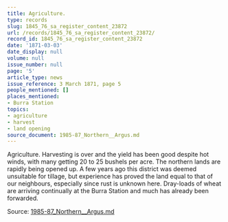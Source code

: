 ```yaml
---
title: Agriculture.
type: records
slug: 1845_76_sa_register_content_23872
url: /records/1845_76_sa_register_content_23872/
record_id: 1845_76_sa_register_content_23872
date: '1871-03-03'
date_display: null
volume: null
issue_number: null
page: '5'
article_type: news
issue_reference: 3 March 1871, page 5
people_mentioned: []
places_mentioned:
- Burra Station
topics:
- agriculture
- harvest
- land opening
source_document: 1985-87_Northern__Argus.md
---
```


Agriculture.  Harvesting is over and the yield has been good despite hot winds, with many getting 20 to 25 bushels per acre.  The northern lands are rapidly being opened up.  A few years ago this district was deemed unsuitable for tillage, but experience has proved the land equal to that of our neighbours, especially since rust is unknown here.  Dray-loads of wheat are arriving continually at the Burra Station and much has already been forwarded.

Source: [1985-87_Northern__Argus.md](/downloads/markdown/1985-87_Northern__Argus.md)
